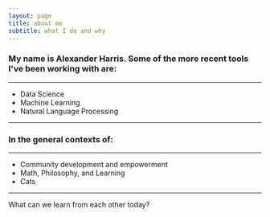 ```yaml
---
layout: page
title: about me
subtitle: what I do and why
---
```


### My name is Alexander Harris. Some of the more recent tools I've been working with are:
___
- Data Science
- Machine Learning
- Natural Language Processing

___

### In the general contexts of:
___
- Community development and empowerment
- Math, Philosophy, and Learning
- Cats

___

What can we learn from each other today?
